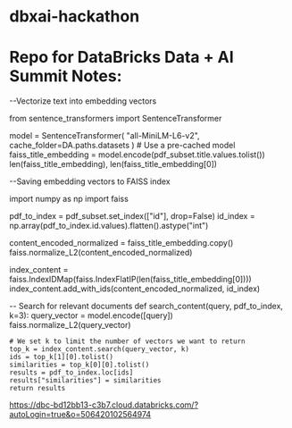 # dbxai-hackathon
Repo for DataBricks Data + AI Summit
Notes:
======

--Vectorize text into embedding vectors

from sentence_transformers import SentenceTransformer

model = SentenceTransformer(
    "all-MiniLM-L6-v2", 
    cache_folder=DA.paths.datasets
)  # Use a pre-cached model
faiss_title_embedding = model.encode(pdf_subset.title.values.tolist())
len(faiss_title_embedding), len(faiss_title_embedding[0])


--Saving embedding vectors to FAISS index

import numpy as np
import faiss

pdf_to_index = pdf_subset.set_index(["id"], drop=False)
id_index = np.array(pdf_to_index.id.values).flatten().astype("int")

content_encoded_normalized = faiss_title_embedding.copy()
faiss.normalize_L2(content_encoded_normalized)

index_content = faiss.IndexIDMap(faiss.IndexFlatIP(len(faiss_title_embedding[0])))
index_content.add_with_ids(content_encoded_normalized, id_index)

-- Search for relevant documents
def search_content(query, pdf_to_index, k=3):
    query_vector = model.encode([query])
    faiss.normalize_L2(query_vector)

    # We set k to limit the number of vectors we want to return
    top_k = index_content.search(query_vector, k)
    ids = top_k[1][0].tolist()
    similarities = top_k[0][0].tolist()
    results = pdf_to_index.loc[ids]
    results["similarities"] = similarities
    return results

https://dbc-bd12bb13-c3b7.cloud.databricks.com/?autoLogin=true&o=506420102564974
